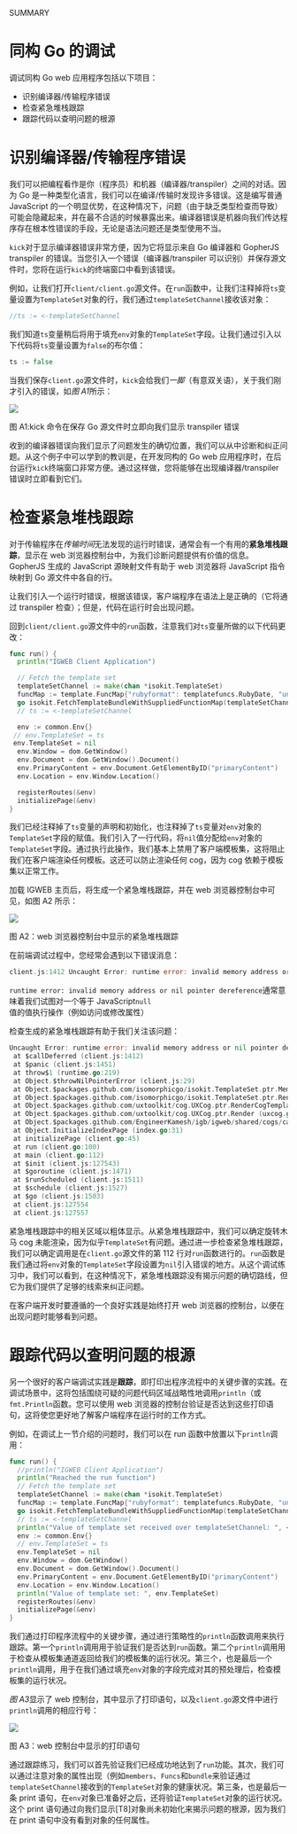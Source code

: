SUMMARY

# 同构 Go 的调试

调试同构 Go web 应用程序包括以下项目：

*   识别编译器/传输程序错误
*   检查紧急堆栈跟踪
*   跟踪代码以查明问题的根源

# 识别编译器/传输程序错误

我们可以把编程看作是你（程序员）和机器（编译器/transpiler）之间的对话。因为 Go 是一种类型化语言，我们可以在编译/传输时发现许多错误。这是编写普通 JavaScript 的一个明显优势，在这种情况下，问题（由于缺乏类型检查而导致）可能会隐藏起来，并在最不合适的时候暴露出来。编译器错误是机器向我们传达程序存在根本性错误的手段，无论是语法问题还是类型使用不当。

`kick`对于显示编译器错误非常方便，因为它将显示来自 Go 编译器和 GopherJS transpiler 的错误。当您引入一个错误（编译器/transpiler 可以识别）并保存源文件时，您将在运行`kick`的终端窗口中看到该错误。

例如，让我们打开`client/client.go`源文件。在`run`函数中，让我们注释掉将`ts`变量设置为`TemplateSet`对象的行，我们通过`templateSetChannel`接收该对象：

```go
//ts := <-templateSetChannel
```

我们知道`ts`变量稍后将用于填充`env`对象的`TemplateSet`字段。让我们通过引入以下代码将`ts`变量设置为`false`的布尔值：

```go
ts := false
```

当我们保存`client.go`源文件时，`kick`会给我们*一脚*（有意双关语），关于我们刚才引入的错误，如*图 A1*所示：

![](Images/71b520d8-7d2f-44db-a642-54d1fdedca6a.png)

图 A1:kick 命令在保存 Go 源文件时立即向我们显示 transpiler 错误

收到的编译器错误向我们显示了问题发生的确切位置，我们可以从中诊断和纠正问题。从这个例子中可以学到的教训是，在开发同构的 Go web 应用程序时，在后台运行`kick`终端窗口非常方便。通过这样做，您将能够在出现编译器/transpiler 错误时立即看到它们。

# 检查紧急堆栈跟踪

对于传输程序在*传输时间*无法发现的运行时错误，通常会有一个有用的**紧急堆栈跟踪**，显示在 web 浏览器控制台中，为我们诊断问题提供有价值的信息。GopherJS 生成的 JavaScript 源映射文件有助于 web 浏览器将 JavaScript 指令映射到 Go 源文件中各自的行。

让我们引入一个运行时错误，根据该错误，客户端程序在语法上是正确的（它将通过 transpiler 检查）；但是，代码在运行时会出现问题。

回到`client/client.go`源文件中的`run`函数，注意我们对`ts`变量所做的以下代码更改：

```go
func run() {
  println("IGWEB Client Application")

  // Fetch the template set
  templateSetChannel := make(chan *isokit.TemplateSet)
  funcMap := template.FuncMap{"rubyformat": templatefuncs.RubyDate, "unixformat": templatefuncs.UnixTime, "productionmode": templatefuncs.IsProduction}
  go isokit.FetchTemplateBundleWithSuppliedFunctionMap(templateSetChannel, funcMap)
  // ts := <-templateSetChannel

  env := common.Env{}
 // env.TemplateSet = ts
 env.TemplateSet = nil
  env.Window = dom.GetWindow()
  env.Document = dom.GetWindow().Document()
  env.PrimaryContent = env.Document.GetElementByID("primaryContent")
  env.Location = env.Window.Location()

  registerRoutes(&env)
  initializePage(&env)
}
```

我们已经注释掉了`ts`变量的声明和初始化，也注释掉了`ts`变量对`env`对象的`TemplateSet`字段的赋值。我们引入了一行代码，将`nil`值分配给`env`对象的`TemplateSet`字段。通过执行此操作，我们基本上禁用了客户端模板集，这将阻止我们在客户端渲染任何模板。这还可以防止渲染任何 cog，因为 cog 依赖于模板集以正常工作。

加载 IGWEB 主页后，将生成一个紧急堆栈跟踪，并在 web 浏览器控制台中可见，如图 A2 所示：

![](Images/ab084ae4-bd48-4ac4-a4ae-88e52d6fefcb.png)

图 A2：web 浏览器控制台中显示的紧急堆栈跟踪

在前端调试过程中，您经常会遇到以下错误消息：

```go
client.js:1412 Uncaught Error: runtime error: invalid memory address or nil pointer dereference
```

`runtime error: invalid memory address or nil pointer dereference`通常意味着我们试图对一个等于 JavaScript`null`值的值执行操作（例如访问或修改属性）

检查生成的紧急堆栈跟踪有助于我们关注该问题：

```go
Uncaught Error: runtime error: invalid memory address or nil pointer dereference
 at $callDeferred (client.js:1412)
 at $panic (client.js:1451)
 at throw$1 (runtime.go:219)
 at Object.$throwNilPointerError (client.js:29)
 at Object.$packages.github.com/isomorphicgo/isokit.TemplateSet.ptr.Members (templateset.go:37)
 at Object.$packages.github.com/isomorphicgo/isokit.TemplateSet.ptr.Render (templateset.go:115)
 at Object.$packages.github.com/uxtoolkit/cog.UXCog.ptr.RenderCogTemplate (uxcog.go:143)
 at Object.$packages.github.com/uxtoolkit/cog.UXCog.ptr.Render (uxcog.go:179)
 at Object.$packages.github.com/EngineerKamesh/igb/igweb/shared/cogs/carousel.Carousel.ptr.Start (carousel.go:47)
 at Object.InitializeIndexPage (index.go:31)
 at initializePage (client.go:45)
 at run (client.go:100)
 at main (client.go:112)
 at $init (client.js:127543)
 at $goroutine (client.js:1471)
 at $runScheduled (client.js:1511)
 at $schedule (client.js:1527)
 at $go (client.js:1503)
 at client.js:127554
 at client.js:127557
```

紧急堆栈跟踪中的相关区域以粗体显示。从紧急堆栈跟踪中，我们可以确定旋转木马 cog 未能渲染，因为似乎`TemplateSet`有问题。通过进一步检查紧急堆栈跟踪，我们可以确定调用是在`client.go`源文件的第 112 行对`run`函数进行的。`run`函数是我们通过将`env`对象的`TemplateSet`字段设置为`nil`引入错误的地方。从这个调试练习中，我们可以看到，在这种情况下，紧急堆栈跟踪没有揭示问题的确切路线，但它为我们提供了足够的线索来纠正问题。

在客户端开发时要遵循的一个良好实践是始终打开 web 浏览器的控制台，以便在出现问题时能够看到问题。

# 跟踪代码以查明问题的根源

另一个很好的客户端调试实践是**跟踪**，即打印出程序流程中的关键步骤的实践。在调试场景中，这将包括围绕可疑的问题代码区域战略性地调用`println`（或`fmt.Println`函数。您可以使用 web 浏览器的控制台验证是否达到这些打印语句，这将使您更好地了解客户端程序在运行时的工作方式。

例如，在调试上一节介绍的问题时，我们可以在 run 函数中放置以下`println`调用：

```go
func run() {
  //println("IGWEB Client Application")
  println("Reached the run function")
  // Fetch the template set
  templateSetChannel := make(chan *isokit.TemplateSet)
  funcMap := template.FuncMap{"rubyformat": templatefuncs.RubyDate, "unixformat": templatefuncs.UnixTime, "productionmode": templatefuncs.IsProduction}
  go isokit.FetchTemplateBundleWithSuppliedFunctionMap(templateSetChannel, funcMap)
  // ts := <-templateSetChannel
  println("Value of template set received over templateSetChannel: ", <-templateSetChannel)
  env := common.Env{}
  // env.TemplateSet = ts
  env.TemplateSet = nil
  env.Window = dom.GetWindow()
  env.Document = dom.GetWindow().Document()
  env.PrimaryContent = env.Document.GetElementByID("primaryContent")
  env.Location = env.Window.Location()
  println("Value of template set: ", env.TemplateSet)
  registerRoutes(&env)
  initializePage(&env)
}
```

我们通过打印程序流程中的关键步骤，通过进行策略性的`println`函数调用来执行跟踪。第一个`println`调用用于验证我们是否达到`run`函数。第二个`println`调用用于检查从模板集通道返回给我们的模板集的运行状况。第三个，也是最后一个`println`调用，用于在我们通过填充`env`对象的字段完成对其的预处理后，检查模板集的运行状况。

*图 A3*显示了 web 控制台，其中显示了打印语句，以及`client.go`源文件中进行`println`调用的相应行号：

![](Images/89c7d534-96df-44fd-bae3-19b9caa9ba92.png)

图 A3：web 控制台中显示的打印语句

通过跟踪练习，我们可以首先验证我们已经成功地达到了`run`功能。其次，我们可以通过注意对象的属性出现（例如`members`、`Funcs`和`bundle`来验证通过`templateSetChannel`接收到的`TemplateSet`对象的健康状况。第三条，也是最后一条 print 语句，在`env`对象已准备好之后，还将验证`TemplateSet`对象的运行状况。这个 print 语句通过向我们显示[T8]对象尚未初始化来揭示问题的根源，因为我们在 print 语句中没有看到对象的任何属性。